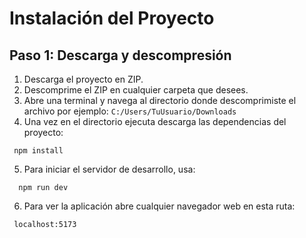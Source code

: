 # Instalación del Proyecto

## Paso 1: Descarga y descompresión

1. Descarga el proyecto en ZIP.
2. Descomprime el ZIP en cualquier carpeta que desees.
3. Abre una terminal y navega al directorio donde descomprimiste el archivo por ejemplo: `C:/Users/TuUsuario/Downloads`
4. Una vez en el directorio ejecuta descarga las dependencias del proyecto:
  ```
   npm install
   ```
5. Para iniciar el servidor de desarrollo, usa:
 ```
   npm run dev
   ```
6. Para ver la aplicación abre cualquier navegador web en esta ruta:
  ```
   localhost:5173
   ```





